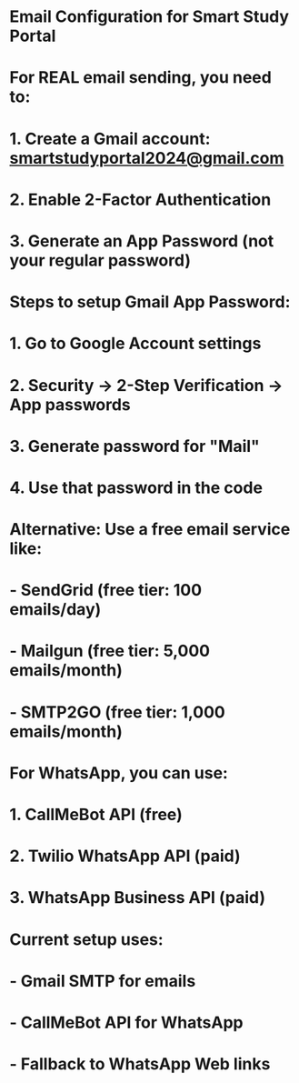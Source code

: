 # Email Configuration for Smart Study Portal

# For REAL email sending, you need to:

# 1. Create a Gmail account: smartstudyportal2024@gmail.com
# 2. Enable 2-Factor Authentication
# 3. Generate an App Password (not your regular password)

# Steps to setup Gmail App Password:
# 1. Go to Google Account settings
# 2. Security → 2-Step Verification → App passwords
# 3. Generate password for "Mail"
# 4. Use that password in the code

# Alternative: Use a free email service like:
# - SendGrid (free tier: 100 emails/day)
# - Mailgun (free tier: 5,000 emails/month)
# - SMTP2GO (free tier: 1,000 emails/month)

# For WhatsApp, you can use:
# 1. CallMeBot API (free)
# 2. Twilio WhatsApp API (paid)
# 3. WhatsApp Business API (paid)

# Current setup uses:
# - Gmail SMTP for emails
# - CallMeBot API for WhatsApp
# - Fallback to WhatsApp Web links

